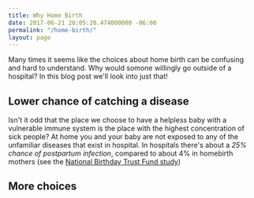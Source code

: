 ```yaml
---
title: Why Home Birth
date: 2017-06-21 20:05:20.474000000 -06:00
permalink: "/home-birth/"
layout: page
---
```


Many times it seems like the choices about home birth can be confusing and hard to understand. Why would somone willingly go outside of a hospital? In this blog post we'll look into just that!

## Lower chance of catching a disease

Isn't it odd that the place we choose to have a helpless baby with a vulnerable immune system is the place with the highest concentration of sick people? At home you and your baby are not exposed to any of the unfamiliar diseases that exist in hospital. In hospitals there's about a  _25% chance of postpartum infection_, compared to about 4% in homebirth mothers (see the [National Birthday Trust Fund study](http://www.homebirth.org.uk/homebirth2.htm))

## More choices 

